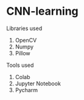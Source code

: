 # CNN-learning

Libraries used
1. OpenCV
2. Numpy
3. Pillow

Tools used
1. Colab
2. Jupyter Notebook
3. Pycharm
